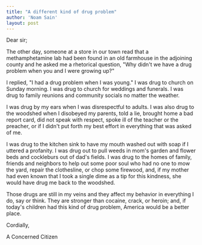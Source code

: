 ```yaml
---
title: "A different kind of drug problem"
author: 'Noam Sain'
layout: post
---
```


Dear sir;

The other day, someone at a store in our town read that a methamphetamine lab had been found in an old farmhouse in the adjoining county and he asked me a rhetorical question, "Why didn't we have a drug problem when you and I were growing up?"

I replied, "I had a drug problem when I was young." I was drug to church on Sunday morning. I was drug to church for weddings and funerals. I was drug to family reunions and community socials no matter the weather.

I was drug by my ears when I was disrespectful to adults. I was also drug to the woodshed when I disobeyed my parents, told a lie, brought home a bad report card, did not speak with respect, spoke ill of the teacher or the preacher, or if I didn't put forth my best effort in everything that was asked of me.

I was drug to the kitchen sink to have my mouth washed out with soap if I uttered a profanity. I was drug out to pull weeds in mom's garden and flower beds and cockleburs out of dad's fields. I was drug to the homes of family, friends and neighbors to help out some poor soul who had no one to mow the yard, repair the clothesline, or chop some firewood, and, if my mother had even known that I took a single dime as a tip for this kindness, she would have drug me back to the woodshed.

Those drugs are still in my veins and they affect my behavior in everything I do, say or think. They are stronger than cocaine, crack, or heroin; and, if today's children had this kind of drug problem, America would be a better place.

Cordially,

A Concerned Citizen